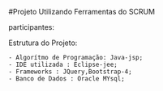 #Projeto Utilizando Ferramentas do SCRUM 

participantes:

Estrutura do Projeto:

    - Algorítmo de Programação: Java-jsp;
    - IDE utilizada : Eclipse-jee;
    - Frameworks : JQuery,Bootstrap-4;
    - Banco de Dados : Oracle MYsql;
    
    
